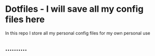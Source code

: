 # Dotfiles - I will save all my config files here

In this repo I store all my personal config files for my own personal use


## ..........
